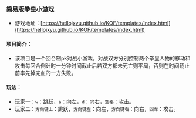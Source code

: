 ### 简易版拳皇小游戏
- 游戏地址：[https://hellojxyu.github.io/KOF/templates/index.html](https://hellojxyu.github.io/KOF/templates/index.html)

#### 项目简介：
- 该项目是一个回合制pk对战小游戏，对战双方分别控制两个拳皇人物的移动和攻击每回合倒计时一分钟时间截止后若双方都未死亡则平局，否则在时间截止前率先掉完血的一方失败。
#### 玩法：
- 玩家一：`w`：跳跃，`a`：向左，`d`：向右，`空格`：攻击。
- 玩家二：`方向键上`：跳跃，`方向键左`：向左，`方向键右`：向右，`回车`：攻击。